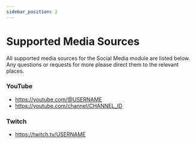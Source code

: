 ```yaml
---
sidebar_position: 2
---
```


# Supported Media Sources

All supported media sources for the Social Media module are listed below. Any questions or requests for more please direct them to the relevant places.

### YouTube
- https://youtube.com/@USERNAME
- https://youtube.com/channel/CHANNEL_ID

### Twitch
- https://twitch.tv/USERNAME